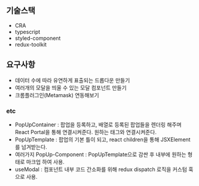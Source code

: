 ## 기술스택

- CRA
- typescript
- styled-component
- redux-toolkit

## 요구사항

- 데이터 수에 따라 유연하게 표출되는 드롭다운 만들기
- 여러개의 모달을 띄울 수 있는 모달 컴포넌트 만들기
- 크롬플러그인(Metamask) 연동해보기

### etc

- PopUpContainer : 팝업을 등록하고, 배열로 등록된 팝업들을 렌더링 해주며 React Portal을 통해 연결시켜준다. 원하는 태그와 연결시켜준다.
- PopUpTemplate : 팝업의 기본 틀이 되고, react children을 통해 JSXElement를 넘겨받는다.
- 여러가지 PopUp-Component : PopUpTemplate으로 감싼 후 내부에 원하는 형태로 마크업 하여 사용.
- useModal : 컴포넌트 내부 코드 간소화를 위해 redux dispatch 로직을 커스텀 훅으로 사용.
